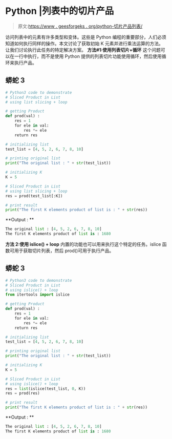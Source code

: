 # Python |列表中的切片产品

> 原文:[https://www . geesforgeks . org/python-切片产品列表/](https://www.geeksforgeeks.org/python-sliced-product-in-list/)

访问列表中的元素有许多类型和变体。这些是 Python 编程的重要部分，人们必须知道如何执行同样的操作。本文讨论了获取初始 K 元素并进行乘法运算的方法。让我们讨论执行此任务的特定解决方案。
**方法#1:使用列表切片+循环**
这个问题可以在一行中执行，而不是使用 Python 提供的列表切片功能使用循环，然后使用循环来执行产品。

## 蟒蛇 3

```py
# Python3 code to demonstrate
# Sliced Product in List
# using list slicing + loop

# getting Product
def prod(val) :
    res = 1
    for ele in val:
        res *= ele
    return res

# initializing list
test_list = [4, 5, 2, 6, 7, 8, 10]

# printing original list
print("The original list : " + str(test_list))

# initializing K
K = 5

# Sliced Product in List
# using list slicing + loop
res = prod(test_list[:K])

# print result
print("The first K elements product of list is : " + str(res))
```

**Output : **

```py
The original list : [4, 5, 2, 6, 7, 8, 10]
The first K elements product of list is : 1680
```

**方法 2:使用 islice() + loop**
内置的功能也可以用来执行这个特定的任务。islice 函数可用于获取切片列表，然后 prod()可用于执行产品。

## 蟒蛇 3

```py
# Python3 code to demonstrate
# Sliced Product in List
# using islice() + loop
from itertools import islice

# getting Product
def prod(val) :
    res = 1
    for ele in val:
        res *= ele
    return res

# initializing list
test_list = [4, 5, 2, 6, 7, 8, 10]

# printing original list
print("The original list : " + str(test_list))

# initializing K
K = 5

# Sliced Product in List
# using islice() + loop
res = list(islice(test_list, 0, K))
res = prod(res)

# print result
print("The first K elements product of list is : " + str(res))
```

**Output : **

```py
The original list : [4, 5, 2, 6, 7, 8, 10]
The first K elements product of list is : 1680
```